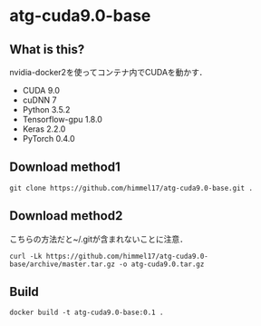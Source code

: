 # atg-cuda9.0-base
## What is this?

nvidia-docker2を使ってコンテナ内でCUDAを動かす．

- CUDA 9.0
- cuDNN 7
- Python 3.5.2
- Tensorflow-gpu 1.8.0
- Keras 2.2.0
- PyTorch 0.4.0

## Download method1

    git clone https://github.com/himmel17/atg-cuda9.0-base.git .

## Download method2

こちらの方法だと~/.gitが含まれないことに注意．

    curl -Lk https://github.com/himmel17/atg-cuda9.0-base/archive/master.tar.gz -o atg-cuda9.0.tar.gz

## Build

    docker build -t atg-cuda9.0-base:0.1 .
